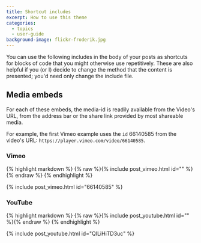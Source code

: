 ```yaml
---
title: Shortcut includes
excerpt: How to use this theme
categories:
  - topics
  - user-guide
background-image: flickr-froderik.jpg
---
```


You can use the following includes in the body of your posts as shortcuts
for blocks of code that you might otherwise use repetitively. These are
also helpful if you (or I) decide to change the method that the content is
presented; you'd need only change the include file.

## Media embeds

For each of these embeds, the media-id is readily available from the Video's
URL, from the address bar or the share link provided by most shareable media.

For example, the first Vimeo example uses the `id` 66140585
from the video's URL: `https://player.vimeo.com/video/66140585`.

### Vimeo

{% highlight markdown %}
{% raw %}{% include post_vimeo.html id="<media-id>" %}{% endraw %}
{% endhighlight %}

{% include post_vimeo.html id="66140585" %}

### YouTube

{% highlight markdown %}
{% raw %}{% include post_youtube.html id="<media-id>" %}{% endraw %}
{% endhighlight %}

{% include post_youtube.html id="QILiHiTD3uc" %}

